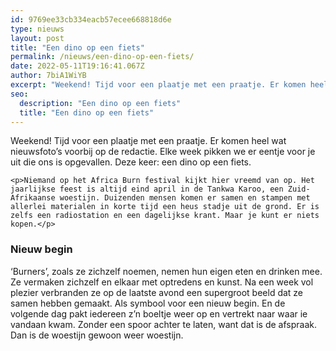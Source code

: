 ```yaml
---
id: 9769ee33cb334eacb57ecee668818d6e
type: nieuws
layout: post
title: "Een dino op een fiets"
permalink: /nieuws/een-dino-op-een-fiets/
date: 2022-05-11T19:16:41.067Z
author: 7biA1WiYB
excerpt: "Weekend! Tijd voor een plaatje met een praatje. Er komen heel wat nieuwsfoto’s voorbij op de redactie. Elke week pikken we er eentje voor je uit die ons is opgevallen. Deze keer: een dino op een fiets.  "
seo:
  description: "Een dino op een fiets"
  title: "Een dino op een fiets"
---
```

Weekend! Tijd voor een plaatje met een praatje. Er komen heel wat nieuwsfoto’s voorbij op de redactie. Elke week pikken we er eentje voor je uit die ons is opgevallen. Deze keer: een dino op een fiets.  

    <p>Niemand op het Africa Burn festival kijkt hier vreemd van op. Het jaarlijkse feest is altijd eind april in de Tankwa Karoo, een Zuid-Afrikaanse woestijn. Duizenden mensen komen er samen en stampen met allerlei materialen in korte tijd een heus stadje uit de grond. Er is zelfs een radiostation en een dagelijkse krant. Maar je kunt er niets kopen.</p>
<h3>Nieuw begin</h3>
<p>‘Burners’, zoals ze zichzelf noemen, nemen hun eigen eten en drinken mee. Ze vermaken zichzelf en elkaar met optredens en kunst. Na een week vol plezier verbranden ze op de laatste avond een supergroot beeld dat ze samen hebben gemaakt. Als symbool voor een nieuw begin. En de volgende dag pakt iedereen z’n boeltje weer op en vertrekt naar waar ie vandaan kwam. Zonder een spoor achter te laten, want dat is de afspraak. Dan is de woestijn gewoon weer woestijn.</p>  

